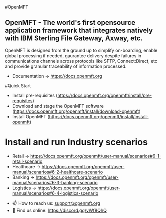#OpenMFT

## OpenMFT - The world's first opensource application framework that integrates natively with IBM Sterling File Gateway, Axway, etc. 

OpenMFT is designed from the ground up to simplify on-boarding, enable global processing if needed, gaurantee delivery despite failures in communications channels across protocols like SFTP, Connect:Direct, etc and provide granular traceability of information processed.

- Documentation -> https://docs.openmft.org

#Quick Start 
* Install pre-requisites (https://docs.openmft.org/openmft/install/pre-requisites)
* Download and stage the OpenMFT software (https://docs.openmft.org/openmft/install/download-openmft)
* Install OpenMFT (https://docs.openmft.org/openmft/install/install-openmft)
# Install and run Industry scenarios
* Retail -> https://docs.openmft.org/openmft/user-manual/scenarios#6-1-retail-scenario
* Healthcare -> https://docs.openmft.org/openmft/user-manual/scenarios#6-2-healthcare-scenario
* Banking -> https://docs.openmft.org/openmft/user-manual/scenarios#6-3-banking-scenario
* Logistics -> https://docs.openmft.org/openmft/user-manual/scenarios#6-4-logistics-scenario
 
- 📫 How to reach us: support@openmft.org
- 💬 Find us online: https://discord.gg/vWf8QhQ
